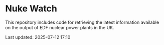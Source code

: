# Nuke Watch

This repository includes code for retrieving the latest information available on the output of EDF nuclear power plants in the UK.

Last updated: 2025-07-12 17:10